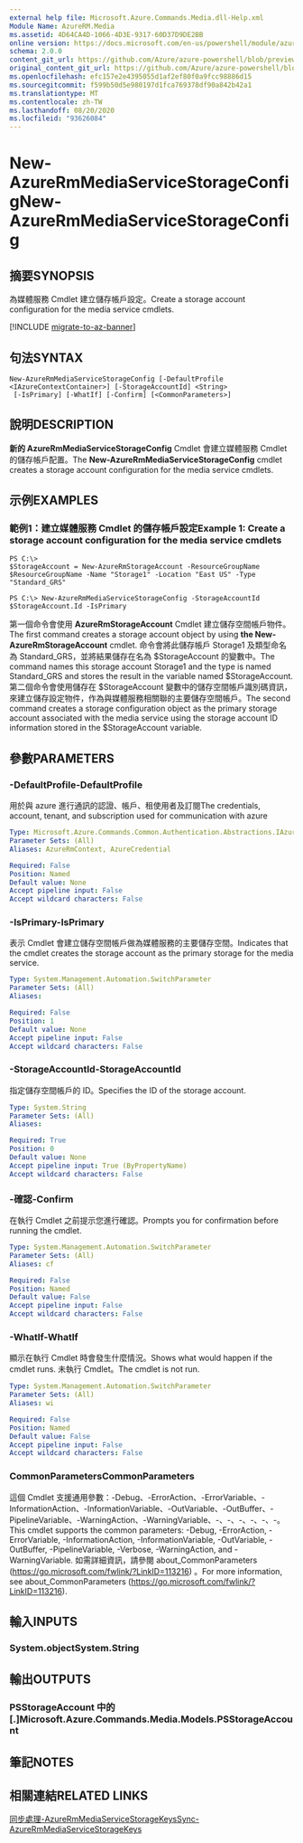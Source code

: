 ```yaml
---
external help file: Microsoft.Azure.Commands.Media.dll-Help.xml
Module Name: AzureRM.Media
ms.assetid: 4D64CA4D-1066-4D3E-9317-60D37D9DE2BB
online version: https://docs.microsoft.com/en-us/powershell/module/azurerm.media/new-azurermmediaservicestorageconfig
schema: 2.0.0
content_git_url: https://github.com/Azure/azure-powershell/blob/preview/src/ResourceManager/Media/Commands.Media/help/New-AzureRmMediaServiceStorageConfig.md
original_content_git_url: https://github.com/Azure/azure-powershell/blob/preview/src/ResourceManager/Media/Commands.Media/help/New-AzureRmMediaServiceStorageConfig.md
ms.openlocfilehash: efc157e2e4395055d1af2ef80f0a9fcc98886d15
ms.sourcegitcommit: f599b50d5e980197d1fca769378df90a842b42a1
ms.translationtype: MT
ms.contentlocale: zh-TW
ms.lasthandoff: 08/20/2020
ms.locfileid: "93626084"
---
```

# <span data-ttu-id="d2bdb-101">New-AzureRmMediaServiceStorageConfig</span><span class="sxs-lookup"><span data-stu-id="d2bdb-101">New-AzureRmMediaServiceStorageConfig</span></span>

## <span data-ttu-id="d2bdb-102">摘要</span><span class="sxs-lookup"><span data-stu-id="d2bdb-102">SYNOPSIS</span></span>
<span data-ttu-id="d2bdb-103">為媒體服務 Cmdlet 建立儲存帳戶設定。</span><span class="sxs-lookup"><span data-stu-id="d2bdb-103">Create a storage account configuration for the media service cmdlets.</span></span>

[!INCLUDE [migrate-to-az-banner](../../includes/migrate-to-az-banner.md)]

## <span data-ttu-id="d2bdb-104">句法</span><span class="sxs-lookup"><span data-stu-id="d2bdb-104">SYNTAX</span></span>

```
New-AzureRmMediaServiceStorageConfig [-DefaultProfile <IAzureContextContainer>] [-StorageAccountId] <String>
 [-IsPrimary] [-WhatIf] [-Confirm] [<CommonParameters>]
```

## <span data-ttu-id="d2bdb-105">說明</span><span class="sxs-lookup"><span data-stu-id="d2bdb-105">DESCRIPTION</span></span>
<span data-ttu-id="d2bdb-106">**新的 AzureRmMediaServiceStorageConfig** Cmdlet 會建立媒體服務 Cmdlet 的儲存帳戶配置。</span><span class="sxs-lookup"><span data-stu-id="d2bdb-106">The **New-AzureRmMediaServiceStorageConfig** cmdlet creates a storage account configuration for the media service cmdlets.</span></span>

## <span data-ttu-id="d2bdb-107">示例</span><span class="sxs-lookup"><span data-stu-id="d2bdb-107">EXAMPLES</span></span>

### <span data-ttu-id="d2bdb-108">範例1：建立媒體服務 Cmdlet 的儲存帳戶設定</span><span class="sxs-lookup"><span data-stu-id="d2bdb-108">Example 1: Create a storage account configuration for the media service cmdlets</span></span>
```
PS C:\>
$StorageAccount = New-AzureRmStorageAccount -ResourceGroupName $ResourceGroupName -Name "Storage1" -Location "East US" -Type "Standard_GRS"

PS C:\> New-AzureRmMediaServiceStorageConfig -StorageAccountId $StorageAccount.Id -IsPrimary
```

<span data-ttu-id="d2bdb-109">第一個命令會使用 **AzureRmStorageAccount** Cmdlet 建立儲存空間帳戶物件。</span><span class="sxs-lookup"><span data-stu-id="d2bdb-109">The first command creates a storage account object by using **the New-AzureRmStorageAccount** cmdlet.</span></span>
<span data-ttu-id="d2bdb-110">命令會將此儲存帳戶 Storage1 及類型命名為 Standard_GRS，並將結果儲存在名為 $StorageAccount 的變數中。</span><span class="sxs-lookup"><span data-stu-id="d2bdb-110">The command names this storage account Storage1 and the type is named Standard_GRS and stores the result in the variable named $StorageAccount.</span></span>
<span data-ttu-id="d2bdb-111">第二個命令會使用儲存在 $StorageAccount 變數中的儲存空間帳戶識別碼資訊，來建立儲存設定物件，作為與媒體服務相關聯的主要儲存空間帳戶。</span><span class="sxs-lookup"><span data-stu-id="d2bdb-111">The second command creates a storage configuration object as the primary storage account associated with the media service using the storage account ID information stored in the $StorageAccount variable.</span></span>

## <span data-ttu-id="d2bdb-112">參數</span><span class="sxs-lookup"><span data-stu-id="d2bdb-112">PARAMETERS</span></span>

### <span data-ttu-id="d2bdb-113">-DefaultProfile</span><span class="sxs-lookup"><span data-stu-id="d2bdb-113">-DefaultProfile</span></span>
<span data-ttu-id="d2bdb-114">用於與 azure 進行通訊的認證、帳戶、租使用者及訂閱</span><span class="sxs-lookup"><span data-stu-id="d2bdb-114">The credentials, account, tenant, and subscription used for communication with azure</span></span>

```yaml
Type: Microsoft.Azure.Commands.Common.Authentication.Abstractions.IAzureContextContainer
Parameter Sets: (All)
Aliases: AzureRmContext, AzureCredential

Required: False
Position: Named
Default value: None
Accept pipeline input: False
Accept wildcard characters: False
```

### <span data-ttu-id="d2bdb-115">-IsPrimary</span><span class="sxs-lookup"><span data-stu-id="d2bdb-115">-IsPrimary</span></span>
<span data-ttu-id="d2bdb-116">表示 Cmdlet 會建立儲存空間帳戶做為媒體服務的主要儲存空間。</span><span class="sxs-lookup"><span data-stu-id="d2bdb-116">Indicates that the cmdlet creates the storage account as the primary storage for the media service.</span></span>

```yaml
Type: System.Management.Automation.SwitchParameter
Parameter Sets: (All)
Aliases:

Required: False
Position: 1
Default value: None
Accept pipeline input: False
Accept wildcard characters: False
```

### <span data-ttu-id="d2bdb-117">-StorageAccountId</span><span class="sxs-lookup"><span data-stu-id="d2bdb-117">-StorageAccountId</span></span>
<span data-ttu-id="d2bdb-118">指定儲存空間帳戶的 ID。</span><span class="sxs-lookup"><span data-stu-id="d2bdb-118">Specifies the ID of the storage account.</span></span>

```yaml
Type: System.String
Parameter Sets: (All)
Aliases:

Required: True
Position: 0
Default value: None
Accept pipeline input: True (ByPropertyName)
Accept wildcard characters: False
```

### <span data-ttu-id="d2bdb-119">-確認</span><span class="sxs-lookup"><span data-stu-id="d2bdb-119">-Confirm</span></span>
<span data-ttu-id="d2bdb-120">在執行 Cmdlet 之前提示您進行確認。</span><span class="sxs-lookup"><span data-stu-id="d2bdb-120">Prompts you for confirmation before running the cmdlet.</span></span>

```yaml
Type: System.Management.Automation.SwitchParameter
Parameter Sets: (All)
Aliases: cf

Required: False
Position: Named
Default value: False
Accept pipeline input: False
Accept wildcard characters: False
```

### <span data-ttu-id="d2bdb-121">-WhatIf</span><span class="sxs-lookup"><span data-stu-id="d2bdb-121">-WhatIf</span></span>
<span data-ttu-id="d2bdb-122">顯示在執行 Cmdlet 時會發生什麼情況。</span><span class="sxs-lookup"><span data-stu-id="d2bdb-122">Shows what would happen if the cmdlet runs.</span></span>
<span data-ttu-id="d2bdb-123">未執行 Cmdlet。</span><span class="sxs-lookup"><span data-stu-id="d2bdb-123">The cmdlet is not run.</span></span>

```yaml
Type: System.Management.Automation.SwitchParameter
Parameter Sets: (All)
Aliases: wi

Required: False
Position: Named
Default value: False
Accept pipeline input: False
Accept wildcard characters: False
```

### <span data-ttu-id="d2bdb-124">CommonParameters</span><span class="sxs-lookup"><span data-stu-id="d2bdb-124">CommonParameters</span></span>
<span data-ttu-id="d2bdb-125">這個 Cmdlet 支援通用參數：-Debug、-ErrorAction、-ErrorVariable、-InformationAction、-InformationVariable、-OutVariable、-OutBuffer、-PipelineVariable、-WarningAction、-WarningVariable、-、-、-、-、-、-。</span><span class="sxs-lookup"><span data-stu-id="d2bdb-125">This cmdlet supports the common parameters: -Debug, -ErrorAction, -ErrorVariable, -InformationAction, -InformationVariable, -OutVariable, -OutBuffer, -PipelineVariable, -Verbose, -WarningAction, and -WarningVariable.</span></span> <span data-ttu-id="d2bdb-126">如需詳細資訊，請參閱 about_CommonParameters (https://go.microsoft.com/fwlink/?LinkID=113216) 。</span><span class="sxs-lookup"><span data-stu-id="d2bdb-126">For more information, see about_CommonParameters (https://go.microsoft.com/fwlink/?LinkID=113216).</span></span>

## <span data-ttu-id="d2bdb-127">輸入</span><span class="sxs-lookup"><span data-stu-id="d2bdb-127">INPUTS</span></span>

### <span data-ttu-id="d2bdb-128">System.object</span><span class="sxs-lookup"><span data-stu-id="d2bdb-128">System.String</span></span>

## <span data-ttu-id="d2bdb-129">輸出</span><span class="sxs-lookup"><span data-stu-id="d2bdb-129">OUTPUTS</span></span>

### <span data-ttu-id="d2bdb-130">PSStorageAccount 中的 [.]</span><span class="sxs-lookup"><span data-stu-id="d2bdb-130">Microsoft.Azure.Commands.Media.Models.PSStorageAccount</span></span>

## <span data-ttu-id="d2bdb-131">筆記</span><span class="sxs-lookup"><span data-stu-id="d2bdb-131">NOTES</span></span>

## <span data-ttu-id="d2bdb-132">相關連結</span><span class="sxs-lookup"><span data-stu-id="d2bdb-132">RELATED LINKS</span></span>

[<span data-ttu-id="d2bdb-133">同步處理-AzureRmMediaServiceStorageKeys</span><span class="sxs-lookup"><span data-stu-id="d2bdb-133">Sync-AzureRmMediaServiceStorageKeys</span></span>](./Sync-AzureRmMediaServiceStorageKeys.md)


